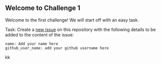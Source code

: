 ## Welcome to Challenge 1

Welcome to the first challenge! 
We will start off with an easy task. 

Task: 
Create a [new issue](https://github.com/scaleracademy/scaler-september-open-source-challenge/issues/new) on this repository with the following details to be added to the content of the issue: 

```
name: Add your name here
github_user_name: add your github username here
```

kk

